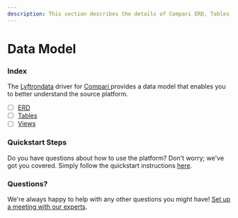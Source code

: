 ```yaml
---
description: This section describes the details of Compari ERD, Tables, and Views.
---
```


# Data Model

### Index

The  [Lyftrondata](https://www.lyftrondata.com/) driver for [Compari](https://www.lyftrondata.com/integration/compari/)[ ](https://www.lyftrondata.com/integration/compari/)provides a data model that enables you to better understand the source platform.

* [ ] [ERD](../../../marketing-analytics/compari/data-model/erd.md)
* [ ] [Tables](../../../marketing-analytics/compari/data-model/tables.md)
* [ ] [Views](../../../marketing-analytics/compari/data-model/views.md)

### Quickstart Steps

Do you have questions about how to use the platform? Don't worry; we've got you covered. Simply follow the quickstart instructions [here](../../../../quickstart-steps.md).

### Questions? <a href="#questions" id="questions"></a>

We're always happy to help with any other questions you might have! [Set up a meeting with our experts](https://www.lyftrondata.com/book-a-meeting/).

